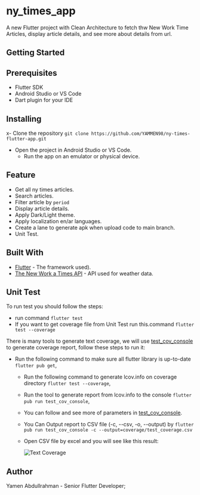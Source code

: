 # ny_times_app

A new Flutter project with Clean Architecture to fetch thw New Work Time
Articles, display article details, and see more about details from url.

## Getting Started

## Prerequisites
- Flutter SDK
- Android Studio or VS Code
- Dart plugin for your IDE

## Installing
x- Clone the repository ```git clone https://github.com/YAMMEN98/ny-times-flutter-app.git```
- Open the project in Android Studio or VS Code.
  - Run the app on an emulator or physical device.

## Feature
- Get all ny times articles.
- Search articles.
- Filter article by ```period```
- Display article details.
- Apply Dark/Light theme.
- Apply localization en/ar languages.
- Create a lane to generate apk when upload code to main branch.
- Unit Test.

## Built With
- [Flutter](https://github.com/vedranMv/dataDashboard/releases) - The framework used).
- [The New Work a Times API](https://developer.nytimes.com/) - API used for weather data.

## Unit Test
  To run test you should follow the steps:
  - run command ```flutter test```
  - If you want to get coverage file from Unit Test run this.command ```flutter test --coverage```
  
  There is many tools to generate text coverage,
  we will use [test_cov_console](https://pub.dev/packages/test_cov_console) to generate coverage report, follow these steps to run it:
- Run the following command to make sure all flutter library is up-to-date ```flutter pub get```,
  - Run the following command to generate lcov.info on coverage directory ```flutter test --coverage```,
  - Run the tool to generate report from lcov.info to the console ```flutter pub run test_cov_console```,
  - You can follow and see more of parameters in [test_cov_console](https://pub.dev/packages/test_cov_console).
  - You Can Output report to CSV file (-c, --csv, -o, --output) by ```flutter pub run test_cov_console -c --output=coverage/test_coverage.csv```
  - Open CSV file by excel and you will see like this result:
  
    ![Text Coverage](https://github.com/YAMMEN98/ny-times-flutter-app/blob/main/test_coverage.png)

## Author
  Yamen Abdullrahman - Senior Flutter Developer;